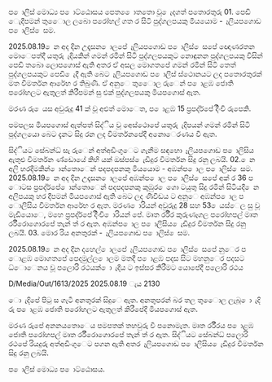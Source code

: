 ප ොලිස් මොධ්‍ය ප ොට්ඨොසය පෙත ෙොතතො වූ ෙැදගත් පතොරතුරු 01. පෙඩි ෙැදීපමන් තුෙොල ලබො පරෝහල් ගත ර සිටි පුද්ගලපයකු මියයොම - ෑලියපගොඩ ප ොලිස් ෙසම.

2025.08.19 ෙන අද දින උදෑසන ොලපේ ෑලියපගොඩ ප ොලිස් ෙසපේ ඥොණරතන මොෙපත්දී යතුරු ැදියකින් ගමන් රමින් සිටි පුද්ගලපයකුට නොඳුනන පුද්ගලපයකු විසින් පෙඩි තබො ලොපගොස් ඇති අතර ඒ අසල මොගතපේ ගමන් රමින් සිටි තෙත් පුද්ගලපයකුට පෙඩි ෙැදී ඇති බෙට ෑලියපගොඩ ප ොලිස් ස්ථොනයට ලද පතොරතුරක් මත විමර්තන ආරේභ ර තිබුණී. ඒ අනුෙ තුෙොල රුෙන් ප ොළඹ ජොති පරෝහලට ඇතුලත් කිරීපමන් සු එක් පුද්ගලපයකු මියපගොස් ඇත.

මරණ රු ෙයස අවුරුදු 41 ක් වූ අළුත් මොෙත, ප ොළඹ 15 ප්‍රපද්ර්පේ දිිංචි රුපෙකි.

පමපලස මියපගොස් ඇත්පත් සිද්ිය වූ අෙස්ථොපේ යතුරු ැදිපයන් ගමන් රමින් සිටි පුද්ගලයො බෙට දැනට සිදු රන ලද විමර්තනපේදී අනොෙරණය වී ඇත.

සිද්ියට සේබන්ධ්‍ සැ රුෙන් අත්අඩිංගුෙට ගැනීම සඳහො ෑලියපගොඩ ප ොලිසිය ඇතුළු විමර්තන ණ්ඩොයේ කිහි යක් ඔස්පස් ෙැඩිදුර විමර්තන සිදු රනු ලබයි. 02. ෙන අලි හරදීමකින් ොන්තොෙන් පදපදපනකු මියයොම - අඹන්ප ොල ප ොලිස් ෙසම. 2025.08.19 ෙන අද දින උදෑසන ොලපේ අඹන්ප ොල ප ොලිස් ෙසපේ අක් ර 36 ප ොටස ප්‍රපද්ර්පේ ොන්තොෙන් පදපදපනකු කුඹුර ෙගො ටයුතු සිදු රමින් සිටියදී ෙන අලිපයකු හර දීපමන් මියපගොස් ඇති බෙට ලද ණිවිඩය ට අනුෙ අඹන්ප ොල ප ොලිසිය විමර්තන ආරේභ ර ඇත. මරණ ොරියන් අවුරුදු 28 සහ 53 ෙයස්ෙල සු වූ මැඩියොෙ, මහෙ ප්‍රපද්ර්පේ දිිංචි ොරියන් පේ. මෘත ර්රීර කුරුණෑගල පරෝහපල් මෘත ර්රීරොගොරපේ තැන් ත් ර ඇත. අඹන්ප ොල ප ොලිසිය ෙැඩිදුර විමර්තන සිදු රනු ලබයි. 03. මොර රිය අනතුරක් - ෑලියපගොඩ ප ොලිස් ෙසම.

2025.08.19 ෙන අද දින දහෙල් ොලපේ ෑලියපගොඩ ප ොලිස් ෙසපේ නුෙර ප ොළඹ මොගතපේ පෙදමුල්ල ොලම මතදී ප ොළඹ පදස සිට මහනුෙර පදසට ධ්‍ොෙනය වූ පලොරි රථයක් ො ැදිය ට ඉස්සර කිරීමට යොපේදී පලොරි රථය

D/Media/Out/1613/2025 2025.08.19 ැය 2130

ො ැදිපේ පිටු ස ගැටී අනතුරක් සිදුෙ ඇත. අනතුපරන් බර තල තුෙොල ලැබූ ො ැදි රු ප ොළඹ ජොති පරෝහලට ඇතුලත් කිරීපේදී මියපගොස් ඇත.

මරණ රුපේ අනනයතොෙය පමපතක් තහවුරු වී පනොමැත. මෘත ර්රීරය ප ොළඹ ජොති පරෝහපල් මෘත ර්රීරොගොරපේ තැන් ත් ර ඇත. සිද්ියට සේබන්ධ්‍ පලොරි රථපේ රියදුරු අත්අඩිංගුෙට පගන ඇති අතර ෑලියපගොඩ ප ොලිසිය ෙැඩිදුර විමර්තන සිදු රනු ලබයි.

ප ොලිස් මොධ්‍ය ප ොට්ඨොසය.